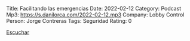 Title: Facilitando las emergencias
Date: 2022-02-12
Category: Podcast
Mp3: https://s.danilorca.com/2022-02-12.mp3
Company: Lobby Control
Person: Jorge Contreras
Tags: Seguridad
Rating: 0

<a href="https://s.danilorca.com/2022-02-12.mp3" type="audio/mpeg">
Escuchar
</a>

